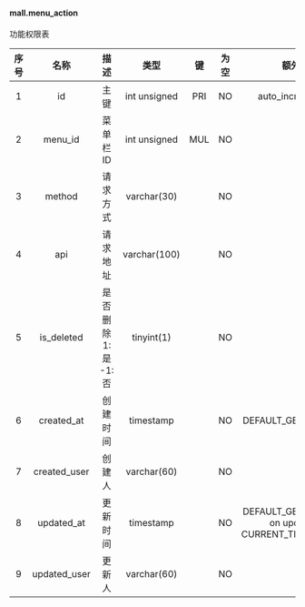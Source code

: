 #### mall.menu_action 
功能权限表

| 序号 | 名称 | 描述 | 类型 | 键 | 为空 | 额外 | 默认值 |
| :--: | :--: | :--: | :--: | :--: | :--: | :--: | :--: |
| 1 | id | 主键 | int unsigned | PRI | NO | auto_increment |  |
| 2 | menu_id | 菜单栏ID | int unsigned | MUL | NO |  | 0 |
| 3 | method | 请求方式 | varchar(30) |  | NO |  |  |
| 4 | api | 请求地址 | varchar(100) |  | NO |  |  |
| 5 | is_deleted | 是否删除 1:是  -1:否 | tinyint(1) |  | NO |  | -1 |
| 6 | created_at | 创建时间 | timestamp |  | NO | DEFAULT_GENERATED | CURRENT_TIMESTAMP |
| 7 | created_user | 创建人 | varchar(60) |  | NO |  |  |
| 8 | updated_at | 更新时间 | timestamp |  | NO | DEFAULT_GENERATED on update CURRENT_TIMESTAMP | CURRENT_TIMESTAMP |
| 9 | updated_user | 更新人 | varchar(60) |  | NO |  |  |
